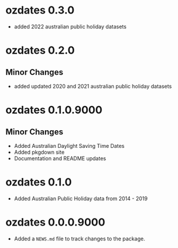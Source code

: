 # ozdates 0.3.0
* added 2022 australian public holiday datasets  

# ozdates 0.2.0  

## Minor Changes  
* added updated 2020 and 2021 australian public holiday datasets  

# ozdates 0.1.0.9000  

## Minor Changes  
* Added Australian Daylight Saving Time Dates  
* Added pkgdown site  
* Documentation and README updates  

# ozdates 0.1.0  

* Added Australian Public Holiday data from 2014 - 2019

# ozdates 0.0.0.9000

* Added a `NEWS.md` file to track changes to the package.

